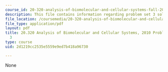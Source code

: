 ```yaml
---
course_id: 20-320-analysis-of-biomolecular-and-cellular-systems-fall-2012
description: This file contains information regarding problem set 3 solutions.
file_location: /coursemedia/20-320-analysis-of-biomolecular-and-cellular-systems-fall-2012/2d1219cc2535e5559e9ed7b418a96730_MIT20_320F12_Fa2010_PS3_so.pdf
file_type: application/pdf
layout: pdf
title: 20.320 Analysis of Biomolecular and Cellular Systems, 2010 Problem Set Solutions
  3
type: course
uid: 2d1219cc2535e5559e9ed7b418a96730

---
```

None